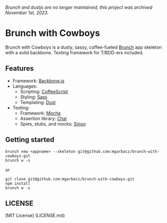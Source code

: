 _Brunch and dustjs are no longer maintained, this project was archived November 1st, 2023._

# Brunch with Cowboys

Brunch with Cowboys is a dusty, sassy, coffee-fueled [Brunch](http://brunch.io/)
app skeleton with a solid backbone. Testing framework for T/BDD-ers included.

## Features
- Framework: [Backbone.js](http://backbonejs.org/)
- Languages:
    - Scripting: [CoffeeScript](http://coffeescript.org/)
    - Styling: [Sass](http://sass-lang.com/)
    - Templating: [Dust](http://akdubya.github.com/dustjs)
- Testing: 
    - Framework: [Mocha](http://visionmedia.github.com/mocha/)
    - Assertion library: [Chai](http://chaijs.com/)
    - Spies, stubs, and mocks: [Sinon](http://sinonjs.org)

## Getting started

    brunch new <appname> --skeleton git@github.com:mgarbacz/brunch-with-cowboys.git
    brunch w -s

or

    git clone git@github.com:mgarbacz/brunch-with-cowboys.git
    npm install
    brunch w -s

## LICENSE
[MIT License] (LICENSE.md)

